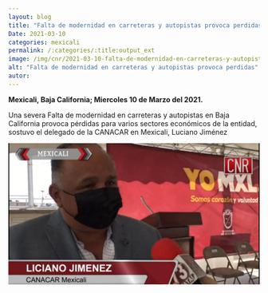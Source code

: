 ```yaml
---
layout: blog
title: "Falta de modernidad en carreteras y autopistas provoca perdidas"
Date: 2021-03-10
categories: mexicali
permalink: /:categories/:title:output_ext
image: /img/cnr/2021-03-10-falta-de-modernidad-en-carreteras-y-autopistas.jpg
alt: "Falta de modernidad en carreteras y autopistas provoca perdidas"
autor:
---
```


**Mexicali, Baja California; Miercoles 10 de Marzo del 2021.** 

Una severa Falta de modernidad en carreteras y autopistas en Baja California provoca pérdidas para varios sectores económicos de la entidad, sostuvo el delegado de la CANACAR en Mexicali, Luciano Jiménez

<div id="carouselExampleSlidesOnly" class="carousel slide" data-ride="carousel">
  <div class="carousel-inner">
    <div class="carousel-item active">
       <img class="d-block w-100" src="/img/cnr/2021-03-10-falta-de-modernidad-en-carreteras-y-autopistas.jpg" loading="lazy"  alt="Falta de modernidad en carreteras y autopistas provoca perdidas">
    </div>
  </div>
</div>
